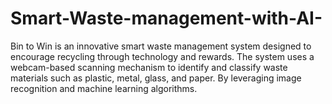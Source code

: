 # Smart-Waste-management-with-AI-
Bin to Win is an innovative smart waste management system designed to encourage recycling through technology and rewards. The system uses a webcam-based scanning mechanism to identify and classify waste materials such as plastic, metal, glass, and paper. By leveraging image recognition and machine learning algorithms.
